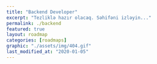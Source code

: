 ```yaml
---
title: "Backend Developer" 
excerpt: "Tezliklə hazır olacaq. Səhifəni izləyin..."
permalink: ./backend
featured: true
layout: roadmap
categories: [roadmaps]
graphic: "./assets/img/404.gif"
last_modified_at: "2020-01-05"
---
```

